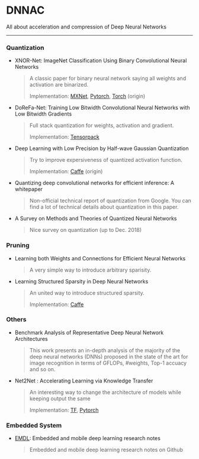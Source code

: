 # DNNAC
All about acceleration and compression of Deep Neural Networks

---------------------------------

### Quantization

* XNOR-Net: ImageNet Classification Using Binary Convolutional Neural Networks

  > A classic paper for binary neural network saying all weights and activation are binarized.
  > 
  > Implementation: [MXNet](https://github.com/hpi-xnor/BMXNet-v2), [Pytorch](https://github.com/jiecaoyu/XNOR-Net-PyTorch), [Torch](https://github.com/allenai/XNOR-Net) (origin)
  
* DoReFa-Net: Training Low Bitwidth Convolutional Neural Networks with Low Bitwidth Gradients
  > Full stack quantization for weights, activation and gradient.
  > 
  > Implementation: [Tensorpack](https://github.com/tensorpack/tensorpack/tree/master/examples/DoReFa-Net)
  
* Deep Learning with Low Precision by Half-wave Gaussian Quantization
  > Try to improve expersiveness of quantized activation function. 
  >
  > Implementation: [Caffe](https://github.com/zhaoweicai/hwgq) (origin)
  
* Quantizing deep convolutional networks for efficient inference: A whitepaper 
  > Non-official technical report of quantization from Google. You can find a lot of technical details about quantization in this paper. 
  
* A Survey on Methods and Theories of Quantized Neural Networks
  > Nice survey on quantization (up to Dec. 2018)
  
### Pruning

* Learning both Weights and Connections for Efficient Neural Networks
  > A very simple way to introduce arbitrary sparisity. 
  
* Learning Structured Sparsity in Deep Neural Networks
  > An united way to introduce structured sparsity.
  >
  > Implementation: [Caffe](https://github.com/wenwei202/caffe/tree/scnn)

### Others
* Benchmark Analysis of Representative Deep Neural Network Architectures
  > This work presents an in-depth analysis of the majority of the deep neural networks (DNNs) proposed in the state of the art for image recognition in terms of GFLOPs, #weights, Top-1 accuacy and so on.
  
* Net2Net : Accelerating Learning via Knowledge Transfer
  > An interesting way to change the architecture of models while keeping output the same
  > 
  > Implementation: [TF](https://github.com/paengs/Net2Net), [Pytorch](https://github.com/erogol/Net2Net)


### Embedded System

* [EMDL](https://github.com/EMDL/awesome-emdl): Embedded and mobile deep learning research notes
  > Embedded and mobile deep learning research notes on Github
